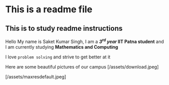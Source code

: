 # This is a readme file 
## This is to study readme instructions 

Hello My name is Saket Kumar Singh, I am a **_3<sup>rd</sup> year_ IIT Patna student** and I am currently studying **Mathematics and Computing**  

I love `problem solving` and strive to get better at it

Here are some beautiful pictures of our campus
[/assets/download.jpeg]

[/assets/maxresdefault.jpeg]